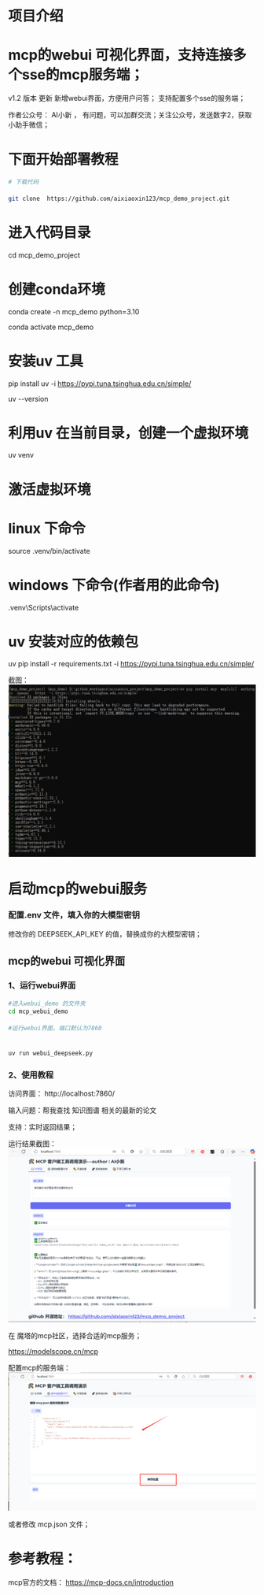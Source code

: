 

# 项目介绍
# mcp的webui 可视化界面，支持连接多个sse的mcp服务端；

v1.2 版本 更新
新增webui界面，方便用户问答；
支持配置多个sse的服务端；


作者公众号： AI小新  ， 有问题，可以加群交流；关注公众号，发送数字2，获取小助手微信；



# 下面开始部署教程




```bash
# 下载代码

git clone  https://github.com/aixiaoxin123/mcp_demo_project.git

```



# 进入代码目录
cd mcp_demo_project




# 创建conda环境

conda create -n mcp_demo  python=3.10

conda activate mcp_demo

# 安装uv 工具
pip install uv  -i https://pypi.tuna.tsinghua.edu.cn/simple/

uv --version





# 利用uv 在当前目录，创建一个虚拟环境
uv venv

# 激活虚拟环境
# linux 下命令
source .venv/bin/activate

# windows 下命令(作者用的此命令)
.venv\Scripts\activate




# uv 安装对应的依赖包
uv pip install  -r requirements.txt  -i https://pypi.tuna.tsinghua.edu.cn/simple/ 


截图：
![image](../images/安装环境的截图.jpg)




# 启动mcp的webui服务




###   配置.env 文件，填入你的大模型密钥

修改你的 DEEPSEEK_API_KEY 的值，替换成你的大模型密钥；



## mcp的webui 可视化界面

### 1、运行webui界面

```bash
#进入webui_demo 的文件夹
cd mcp_webui_demo 

#运行webui界面，端口默认为7860


uv run webui_deepseek.py

```
### 2、使用教程

访问界面：
http://localhost:7860/

输入问题：帮我查找 知识图谱 相关的最新的论文

支持：实时返回结果；

运行结果截图：
![image](../images/webui的问答示例截图.png)

在 魔塔的mcp社区，选择合适的mcp服务；

https://modelscope.cn/mcp



配置mcp的服务端：
![image](../images/配置mcp服务端.png)

或者修改 mcp.json 文件；







# 参考教程：
mcp官方的文档：
https://mcp-docs.cn/introduction